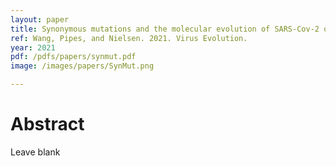 ```yaml
---
layout: paper
title: Synonymous mutations and the molecular evolution of SARS-Cov-2 origins
ref: Wang, Pipes, and Nielsen. 2021. Virus Evolution.
year: 2021
pdf: /pdfs/papers/synmut.pdf
image: /images/papers/SynMut.png

---
```


# Abstract

Leave blank